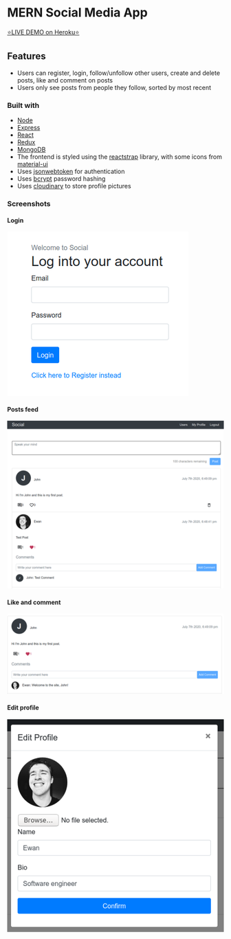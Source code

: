 # MERN Social Media App

[:star:LIVE DEMO on Heroku:star:](https://historic-kings-canyon-01988.herokuapp.com)

## Features

- Users can register, login, follow/unfollow other users, create and delete posts, like and comment on posts
- Users only see posts from people they follow, sorted by most recent

### Built with

- [Node](https://nodejs.org/en/)
- [Express](https://expressjs.com/)
- [React](https://reactjs.org/)
- [Redux](https://redux.js.org/)
- [MongoDB](https://www.mongodb.com/)
- The frontend is styled using the [reactstrap](https://reactstrap.github.io/) library, with some icons from [material-ui](https://material-ui.com/)
- Uses [jsonwebtoken](https://github.com/auth0/node-jsonwebtoken) for authentication
- Uses [bcrypt](https://github.com/dcodeIO/bcrypt.js/) password hashing
- Uses [cloudinary](https://github.com/cloudinary/cloudinary_npm) to store profile pictures

### Screenshots

#### Login
<img src="https://github.com/ewantindale/mern-social-media/blob/master/screenshots/login.png" alt="alt text">

#### Posts feed
<img src="https://github.com/ewantindale/mern-social-media/blob/master/screenshots/feed.png" alt="alt text">

#### Like and comment
<img src="https://github.com/ewantindale/mern-social-media/blob/master/screenshots/likeAndComment.png" alt="alt text">

#### Edit profile
<img src="https://github.com/ewantindale/mern-social-media/blob/master/screenshots/editProfileModal.png" alt="alt text">
